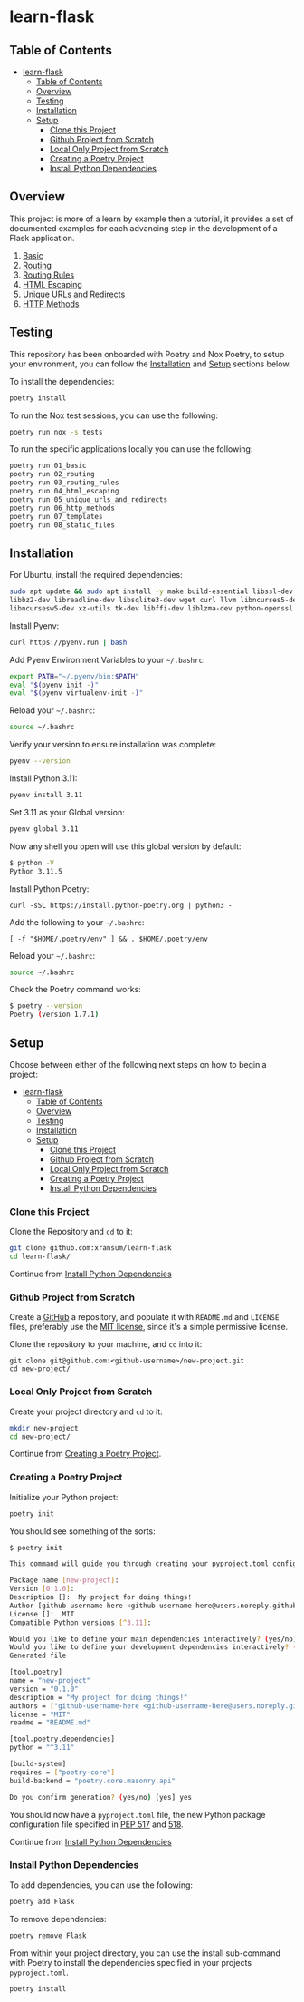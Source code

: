# learn-flask

## Table of Contents

- [learn-flask](#learn-flask)
  - [Table of Contents](#table-of-contents)
  - [Overview](#overview)
  - [Testing](#testing)
  - [Installation](#installation)
  - [Setup](#setup)
    - [Clone this Project](#clone-this-project)
    - [Github Project from Scratch](#github-project-from-scratch)
    - [Local Only Project from Scratch](#local-only-project-from-scratch)
    - [Creating a Poetry Project](#creating-a-poetry-project)
    - [Install Python Dependencies](#install-python-dependencies)

## Overview

This project is more of a learn by example then a tutorial, it
provides a set of documented examples for each advancing step in
the development of a Flask application.

1. [Basic](./learn_flask/01_basic/__init__.py)
2. [Routing](./learn_flask/02_routing/__init__.py)
3. [Routing Rules](./learn_flask/03_routing_rules/__init__.py)
4. [HTML Escaping](./learn_flask/04_html_escaping/__init__.py)
5. [Unique URLs and Redirects](./learn_flask/05_unique_urls_and_redirects/__init__.py)
6. [HTTP Methods](./learn_flask/06_http_methods/__init__.py)


## Testing

This repository has been onboarded with Poetry and Nox Poetry, to
setup your environment, you can follow the [Installation](#installation)
and [Setup](#setup) sections below.

To install the dependencies:
```bash
poetry install
```

To run the Nox test sessions, you can use the following:

```bash
poetry run nox -s tests
```

To run the specific applications locally you can use the
following:

```bash
poetry run 01_basic
poetry run 02_routing
poetry run 03_routing_rules
poetry run 04_html_escaping
poetry run 05_unique_urls_and_redirects
poetry run 06_http_methods
poetry run 07_templates
poetry run 08_static_files
```


## Installation

For Ubuntu, install the required dependencies:

```bash
sudo apt update && sudo apt install -y make build-essential libssl-dev zlib1g-dev \
libbz2-dev libreadline-dev libsqlite3-dev wget curl llvm libncurses5-dev \
libncursesw5-dev xz-utils tk-dev libffi-dev liblzma-dev python-openssl git
```

Install Pyenv:

```bash
curl https://pyenv.run | bash
```

Add Pyenv Environment Variables to your `~/.bashrc`:

```bash
export PATH="~/.pyenv/bin:$PATH"
eval "$(pyenv init -)"
eval "$(pyenv virtualenv-init -)"
```

Reload your `~/.bashrc`:

```bash
source ~/.bashrc
```

Verify your version to ensure installation was complete:

```bash
pyenv --version
```

Install Python 3.11:

```bash
pyenv install 3.11
```

Set 3.11 as your Global version:

```bash
pyenv global 3.11
```

Now any shell you open will use this global version by default:

```bash
$ python -V
Python 3.11.5
```

Install Python Poetry:

```
curl -sSL https://install.python-poetry.org | python3 -
```

Add the following to your `~/.bashrc`:

```
[ -f "$HOME/.poetry/env" ] && . $HOME/.poetry/env
```

Reload your `~/.bashrc`:

```bash
source ~/.bashrc
```

Check the Poetry command works:

```bash
$ poetry --version
Poetry (version 1.7.1)
```

## Setup

Choose between either of the following next steps on how to begin a project:

- [learn-flask](#learn-flask)
  - [Table of Contents](#table-of-contents)
  - [Overview](#overview)
  - [Testing](#testing)
  - [Installation](#installation)
  - [Setup](#setup)
    - [Clone this Project](#clone-this-project)
    - [Github Project from Scratch](#github-project-from-scratch)
    - [Local Only Project from Scratch](#local-only-project-from-scratch)
    - [Creating a Poetry Project](#creating-a-poetry-project)
    - [Install Python Dependencies](#install-python-dependencies)

### Clone this Project

Clone the Repository and `cd` to it:

```bash
git clone github.com:xransum/learn-flask
cd learn-flask/
```

Continue from [Install Python Dependencies](#install-python-dependencies)

### Github Project from Scratch

Create a [GitHub](https://github.com) a repository, and populate
it with `README.md` and `LICENSE` files, preferably use the
[MIT license](https://choosealicense.com/licenses/mit/), since
it's a simple permissive license.

Clone the repository to your machine, and `cd` into it:

```
git clone git@github.com:<github-username>/new-project.git
cd new-project/
```

### Local Only Project from Scratch

Create your project directory and `cd` to it:

```bash
mkdir new-project
cd new-project/
```

Continue from [Creating a Poetry Project](#creating-a-poetry-project).

### Creating a Poetry Project

Initialize your Python project:

```bash
poetry init
```

You should see something of the sorts:

```bash
$ poetry init

This command will guide you through creating your pyproject.toml config.

Package name [new-project]:
Version [0.1.0]:
Description []:  My project for doing things!
Author [github-username-here <github-username-here@users.noreply.github.com>, n to skip]:
License []:  MIT
Compatible Python versions [^3.11]:

Would you like to define your main dependencies interactively? (yes/no) [yes] no
Would you like to define your development dependencies interactively? (yes/no) [yes] no
Generated file

[tool.poetry]
name = "new-project"
version = "0.1.0"
description = "My project for doing things!"
authors = ["github-username-here <github-username-here@users.noreply.github.com>"]
license = "MIT"
readme = "README.md"

[tool.poetry.dependencies]
python = "^3.11"

[build-system]
requires = ["poetry-core"]
build-backend = "poetry.core.masonry.api"

Do you confirm generation? (yes/no) [yes] yes
```

You should now have a `pyproject.toml` file, the new Python package
configuration file specified in [PEP 517](https://www.python.org/dev/peps/pep-0517/)
and [518](https://www.python.org/dev/peps/pep-0518/).

Continue from [Install Python Dependencies](#install-python-dependencies)

### Install Python Dependencies

To add dependencies, you can use the following:

```bash
poetry add Flask
```

To remove dependencies:

```bash
poetry remove Flask
```

From within your project directory, you can use the install
sub-command with Poetry to install the dependencies specified
in your projects `pyproject.toml`.

```bash
poetry install
```

